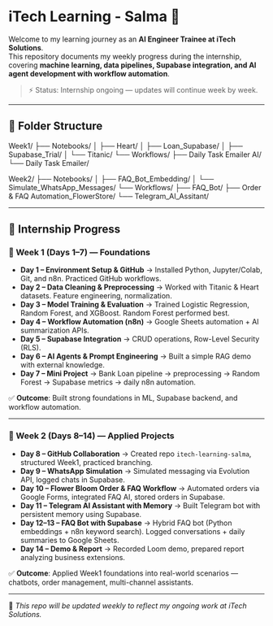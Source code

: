 # iTech Learning - Salma 🚀

Welcome to my learning journey as an **AI Engineer Trainee at iTech Solutions**.  
This repository documents my weekly progress during the internship, covering **machine learning, data pipelines, Supabase integration, and AI agent development with workflow automation**.  

> ⚡ Status: Internship ongoing — updates will continue week by week.

---

## 📂 Folder Structure

Week1/
├── Notebooks/
│ ├── Heart/
│ ├── Loan_Supabase/
│ ├── Supabase_Trial/
│ └── Titanic/
└── Workflows/
├── Daily Task Emailer AI/
└── Daily Task Emailer/

Week2/
├── Notebooks/
│ ├── FAQ_Bot_Embedding/
│ └── Simulate_WhatsApp_Messages/
└── Workflows/
├── FAQ_Bot/
├── Order & FAQ Automation_FlowerStore/
└── Telegram_AI_Assitant/

---

## 📘 Internship Progress

### 🔹 Week 1 (Days 1–7) — Foundations
- **Day 1 – Environment Setup & GitHub** → Installed Python, Jupyter/Colab, Git, and n8n. Practiced GitHub workflows.  
- **Day 2 – Data Cleaning & Preprocessing** → Worked with Titanic & Heart datasets. Feature engineering, normalization.  
- **Day 3 – Model Training & Evaluation** → Trained Logistic Regression, Random Forest, and XGBoost. Random Forest performed best.  
- **Day 4 – Workflow Automation (n8n)** → Google Sheets automation + AI summarization APIs.  
- **Day 5 – Supabase Integration** → CRUD operations, Row-Level Security (RLS).  
- **Day 6 – AI Agents & Prompt Engineering** → Built a simple RAG demo with external knowledge.  
- **Day 7 – Mini Project** → Bank Loan pipeline → preprocessing → Random Forest → Supabase metrics → daily n8n automation.  

✅ **Outcome**: Built strong foundations in ML, Supabase backend, and workflow automation.  

---

### 🔹 Week 2 (Days 8–14) — Applied Projects
- **Day 8 – GitHub Collaboration** → Created repo `itech-learning-salma`, structured Week1, practiced branching.  
- **Day 9 – WhatsApp Simulation** → Simulated messaging via Evolution API, logged chats in Supabase.  
- **Day 10 – Flower Bloom Order & FAQ Workflow** → Automated orders via Google Forms, integrated FAQ AI, stored orders in Supabase.  
- **Day 11 – Telegram AI Assistant with Memory** → Built Telegram bot with persistent memory using Supabase.  
- **Day 12–13 – FAQ Bot with Supabase** → Hybrid FAQ bot (Python embeddings + n8n keyword search). Logged conversations + daily summaries to Google Sheets.  
- **Day 14 – Demo & Report** → Recorded Loom demo, prepared report analyzing business extensions.  

✅ **Outcome**: Applied Week1 foundations into real-world scenarios — chatbots, order management, multi-channel assistants.  

---

📌 *This repo will be updated weekly to reflect my ongoing work at iTech Solutions.*  

